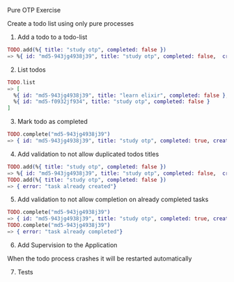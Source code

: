 Pure OTP Exercise

Create a todo list using only pure processes

1) Add a todo to a todo-list

```ex
TODO.add(%{ title: "study otp", completed: false })
=> %{ id: "md5-943jg4938j39", title: "study otp", completed: false,  created_at:"2018-10-02" }
```

2) List todos

```ex
TODO.list
=> [
  %{ id: "md5-943jg4938j39", title: "learn elixir", completed: false },
  %{ id: "md5-f0932jf934", title: "study otp", completed: false }
]
```

3) Mark todo as completed

```ex
TODO.complete("md5-943jg4938j39")
=> { id: "md5-943jg4938j39", title: "study otp", completed: true, created_at: "2018-10-03", completed_at:"2018-10-03" }
```

4) Add validation to not allow duplicated todos titles

```ex
TODO.add(%{ title: "study otp", completed: false })
=> %{ id: "md5-943jg4938j39", title: "study otp", completed: false,  created_at:"2018-10-02" }
TODO.add(%{ title: "study otp", completed: false })
=> { error: "task already created"}
```

5) Add validation to not allow completion on already completed tasks

```ex
TODO.complete("md5-943jg4938j39")
=> { id: "md5-943jg4938j39", title: "study otp", completed: true, created_at: "2018-10-03", completed_at:"2018-10-03" }
TODO.complete("md5-943jg4938j39")
=> { error: "task already completed"}
```

6) Add Supervision to the Application

When the todo process crashes it will be restarted automatically

7) Tests
